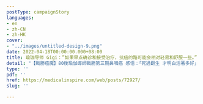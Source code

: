 ```yaml
---
postType: campaignStory
languages:
- en
- zh-CN
- zh-HK
cover:
- "../images/untitled-design-9.png"
date: 2022-04-18T00:00:00.000+08:00
title: 瑜珈导师 Gigi：”如果早点确诊和接受治疗，抗癌的路可能会相对轻易和舒服一些。”
detail: "【戰勝癌魔】80後瑜伽導師戰勝第三期鼻咽癌 感悟：「死過翻生 才明白活著多好」"
type: ''
pdf: ''
href: https://medicalinspire.com/web/posts/72927/
slug: ''

---
```

